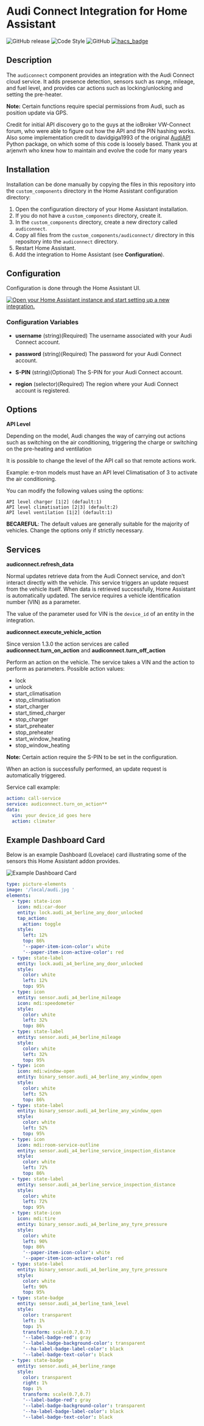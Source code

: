 Audi Connect Integration for Home Assistant
============================================================

![GitHub release](https://img.shields.io/github/release/Cyr-ius/hass-audiconnect)
![Code Style](https://img.shields.io/badge/code%20style-black-000000.svg?style=flat)
![GitHub](https://img.shields.io/github/license/cyr-ius/hass-audiconnect)
[![hacs_badge](https://img.shields.io/badge/HACS-Custom-41BDF5.svg)](https://github.com/hacs/integration)

Description
------------

The `audiconnect` component provides an integration with the Audi Connect cloud service. It adds presence detection, sensors such as range, mileage, and fuel level, and provides car actions such as locking/unlocking and setting the pre-heater.

**Note:** Certain functions require special permissions from Audi, such as position update via GPS.

Credit for initial API discovery go to the guys at the ioBroker VW-Connect forum, who were able to figure out how the API and the PIN hashing works. Also some implementation credit to davidgiga1993 of the original [AudiAPI](https://github.com/davidgiga1993/AudiAPI) Python package, on which some of this code is loosely based.
Thank you at arjenvrh who knew how to maintain and evolve the code for many years

Installation
------------

Installation can be done manually by copying the files in this repository into the `custom_components` directory in the Home Assistant configuration directory:

1. Open the configuration directory of your Home Assistant installation.
2. If you do not have a `custom_components` directory, create it.
3. In the `custom_components` directory, create a new directory called `audiconnect`.
4. Copy all files from the `custom_components/audiconnect/` directory in this repository into the `audiconnect` directory.
5. Restart Home Assistant.
6. Add the integration to Home Assistant (see **Configuration**).

Configuration
-------------

Configuration is done through the Home Assistant UI.

[![Open your Home Assistant instance and start setting up a new integration.](https://my.home-assistant.io/badges/config_flow_start.svg)](https://my.home-assistant.io/redirect/config_flow_start/?domain=audiconnect)

### Configuration Variables

- **username** (string)(Required) The username associated with your Audi Connect account.

- **password** (string)(Required) The password for your Audi Connect account.

- **S-PIN** (string)(Optional) The S-PIN for your Audi Connect account.

- **region** (selector)(Required) The region where your Audi Connect account is registered.
  
Options
--------

**API Level**

Depending on the model, Audi changes the way of carrying out actions such as switching on the air conditioning, triggering the charge or switching on the pre-heating and ventilation

It is possible to change the level of the API call so that remote actions work.

Example: e-tron models must have an API level Climatisation of 3 to activate the air conditioning.

You can modify the following values using the options:

    API level charger [1|2] (default:1)
    API level climatisation [2|3] (default:2)
    API level ventilation [1|2] (default:1)

**BECAREFUL**: The default values are generally suitable for the majority of vehicles. Change the options only if strictly necessary.

Services
--------

**audiconnect.refresh_data**

Normal updates retrieve data from the Audi Connect service, and don't interact directly with the vehicle. _This_ service triggers an update request from the vehicle itself. When data is retrieved successfully, Home Assistant is automatically updated. The service requires a vehicle identification number (VIN) as a parameter.

The value of the parameter used for VIN is the `device_id` of an entity in the integration.

**audiconnect.execute_vehicle_action**

Since version 1.3.0 the action services are called **audiconnect.turn_on_action** and **audiconnect.turn_off_action**

Perform an action on the vehicle. The service takes a VIN and the action to perform as parameters. Possible action values:

- lock
- unlock
- start_climatisation
- stop_climatisation
- start_charger
- start_timed_charger
- stop_charger
- start_preheater
- stop_preheater
- start_window_heating
- stop_window_heating

**Note:** Certain action require the S-PIN to be set in the configuration.

When an action is successfully performed, an update request is automatically triggered.

Service call example: 
```yaml
action: call-service
service: audiconnect.turn_on_action**
data:
  vin: your device_id goes here
  action: climater
```

Example Dashboard Card
----------------------

Below is an example Dashboard (Lovelace) card illustrating some of the sensors this Home Assistant addon provides.

![Example Dashboard Card](card_example.png)

```yaml
type: picture-elements
image: '/local/audi.jpg '
elements:
  - type: state-icon
    icon: mdi:car-door
    entity: lock.audi_a4_berline_any_door_unlocked
    tap_action:
      action: toggle
    style:
      left: 12%
      top: 86%
      '--paper-item-icon-color': white
      '--paper-item-icon-active-color': red
  - type: state-label
    entity: lock.audi_a4_berline_any_door_unlocked
    style:
      color: white
      left: 12%
      top: 95%
  - type: icon
    entity: sensor.audi_a4_berline_mileage
    icon: mdi:speedometer
    style:
      color: white
      left: 32%
      top: 86%
  - type: state-label
    entity: sensor.audi_a4_berline_mileage
    style:
      color: white
      left: 32%
      top: 95%
  - type: icon
    icon: mdi:window-open
    entity: binary_sensor.audi_a4_berline_any_window_open
    style:
      color: white
      left: 52%
      top: 86%
  - type: state-label
    entity: binary_sensor.audi_a4_berline_any_window_open
    style:
      color: white
      left: 52%
      top: 95%
  - type: icon
    icon: mdi:room-service-outline
    entity: sensor.audi_a4_berline_service_inspection_distance
    style:
      color: white
      left: 72%
      top: 86%
  - type: state-label
    entity: sensor.audi_a4_berline_service_inspection_distance
    style:
      color: white
      left: 72%
      top: 95%
  - type: state-icon
    icon: mdi:tire
    entity: binary_sensor.audi_a4_berline_any_tyre_pressure
    style:
      color: white
      left: 90%
      top: 86%
      '--paper-item-icon-color': white
      '--paper-item-icon-active-color': red
  - type: state-label
    entity: binary_sensor.audi_a4_berline_any_tyre_pressure
    style:
      color: white
      left: 90%
      top: 95%
  - type: state-badge
    entity: sensor.audi_a4_berline_tank_level
    style:
      color: transparent
      left: 1%
      top: 1%
      transform: scale(0.7,0.7)
      '--label-badge-red': gray
      '--label-badge-background-color': transparent
      '--ha-label-badge-label-color': black
      '--label-badge-text-color': black
  - type: state-badge
    entity: sensor.audi_a4_berline_range
    style:
      color: transparent
      right: 1%
      top: 1%
      transform: scale(0.7,0.7)
      '--label-badge-red': gray
      '--label-badge-background-color': transparent
      '--ha-label-badge-label-color': black
      '--label-badge-text-color': black

```
